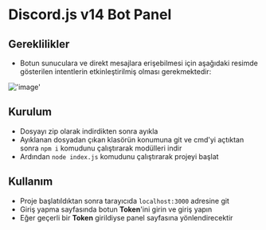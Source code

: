# Discord.js v14 Bot Panel

## Gereklilikler
- Botun sunuculara ve direkt mesajlara erişebilmesi için aşağıdaki resimde gösterilen intentlerin etkinleştirilmiş olması gerekmektedir:

!['image'](https://live.staticflickr.com/65535/52981142105_6c767a532b_h.jpg)

## Kurulum
- Dosyayı zip olarak indirdikten sonra ayıkla
- Ayıklanan dosyadan çıkan klasörün konumuna git ve cmd'yi açtıktan sonra `npm i` komudunu çalıştırarak modülleri indir
- Ardından `node index.js` komudunu çalıştırarak projeyi başlat

## Kullanım
- Proje başlatıldıktan sonra tarayıcıda `localhost:3000` adresine git
- Giriş yapma sayfasında botun **Token**'ini girin ve giriş yapın
- Eğer geçerli bir **Token** girildiyse panel sayfasına yönlendirecektir
